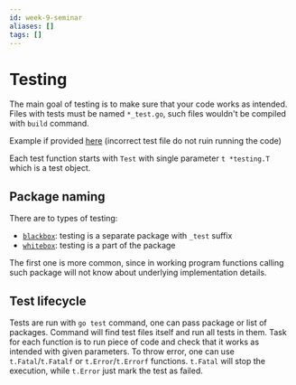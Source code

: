 ```yaml
---
id: week-9-seminar
aliases: []
tags: []
---
```


# Testing

The main goal of testing is to make sure that your code works as intended.
Files with tests must be named `*_test.go`, such files wouldn't be compiled with `build` command.

Example if provided [here](seminar9/badtestcode/main.go) (incorrect test file do not ruin running the code)

Each test function starts with `Test` with single parameter `t *testing.T` which is a test object.

## Package naming

There are to types of testing:

- [`blackbox`](seminar9/blackbox): testing is a separate package with `_test` suffix
- [`whitebox`](seminar9/whitebox): testing is a part of the package

The first one is more common, since in working program functions calling such package will not know about underlying implementation details.

## Test lifecycle

Tests are run with `go test` command, one can pass package or list of packages. Command will find test files itself and run all tests in them.
Task for each function is to run piece of code and check that it works as intended with given parameters.
To throw error, one can use `t.Fatal`/`t.Fatalf` or `t.Error`/`t.Errorf` functions. `t.Fatal` will stop the execution, while `t.Error` just mark the test as failed.
